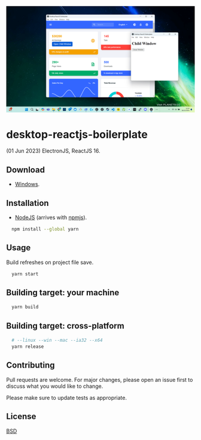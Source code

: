 <img src="https://github.com/kkamara/useful/blob/main/drb.png?raw=true" alt="drb.png" />

# desktop-reactjs-boilerplate

(01 Jun 2023) ElectronJS, ReactJS 16.

## Download

* [Windows](https://github.com/kkamara/desktop-react-boilerplate/releases).

## Installation

* [NodeJS](https://nodejs.org) (arrives with [npmjs](https://www.npmjs.com)).

```bash
  npm install --global yarn
```

## Usage

Build refreshes on project file save.

```bash
  yarn start
```

## Building target: your machine

```bash
  yarn build
```

## Building target: cross-platform

```bash
  # --linux --win --mac --ia32 --x64
  yarn release
```

## Contributing
Pull requests are welcome. For major changes, please open an issue first to discuss what you would like to change.

Please make sure to update tests as appropriate.

## License
[BSD](https://opensource.org/licenses/BSD-3-Clause)
